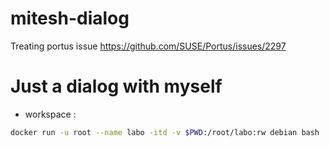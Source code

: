 # mitesh-dialog
Treating portus issue https://github.com/SUSE/Portus/issues/2297



# Just a dialog with myself

* workspace :

```bash
docker run -u root --name labo -itd -v $PWD:/root/labo:rw debian bash
```
